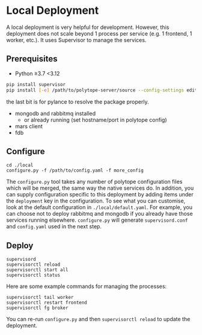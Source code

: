 # Local Deployment

A local deployment is very helpful for development. However, this deployment does not scale beyond 1 process per service (e.g. 1 frontend, 1 worker, etc.). It uses Supervisor to manage the services.

## Prerequisites

* Python ≥3.7 <3.12

```bash
pip install supervisor 
pip install [-e] /path/to/polytope-server/source --config-settings editable_mode=compat
```

the last bit is for pylance to resolve the package properly.

* mongodb and rabbitmq installed
  * or already running (set hostname/port in polytope config)
* mars client
* fdb

## Configure

```shell
cd ./local
configure.py -f /path/to/config.yaml -f more_config
```

The `configure.py` tool takes any number of polytope configuration files which will be merged, the same way the native services do. In addition, you can supply configuration specific to this deployment by adding items under the `deployment` key in the configuration. To see what you can customise, look at the default configuration in `./local/default.yaml`. For example, you can choose not to deploy rabbitmq and mongodb if you already have those services running elsewhere.
`configure.py` will generate `supervisord.conf` and `config.yaml` used in the next step.

## Deploy

```shell
supervisord
supervisorctl reload
supervisorctl start all
supervisorctl status
```

Here are some example commands for managing the processes:

```shell
supervisorctl tail worker
supervisorctl restart frontend
supervisorctl fg broker
```

You can re-run `configure.py` and then `supervisorctl reload` to update the deployment.

